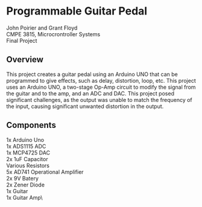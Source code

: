 # Programmable Guitar Pedal
John Poirier and Grant Floyd\
CMPE 3815, Microcrontroller Systems\
Final Project

## Overview
This project creates a guitar pedal using an Arduino UNO that can be programmed to give effects, such as delay, distortion, loop, etc. This project uses an Arduino UNO, a two-stage Op-Amp circuit to modify the signal from the guitar and to the amp, and
an ADC and DAC. This project posed significant challenges, as the output was unable to match the frequency of the input, causing significant unwanted distortion in the output.

## Components
1x Arduino Uno\
1x ADS1115 ADC\
1x MCP4725 DAC\
2x 1uF Capacitor\
Various Resistors\
5x AD741 Operational Amplifier\
2x 9V Batery\
2x Zener Diode\
1x Guitar\
1x Guitar Amp\



